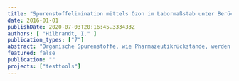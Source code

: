 ```yaml
---
title: "Spurenstoffelimination mittels Ozon im Labormaßstab unter Berücksichtigung der Wasserqualität sowie weiterer Einflussfaktoren"
date: 2016-01-01
publishDate: 2020-07-03T20:16:45.333433Z
authors: [ "Hilbrandt, I." ]
publication_types: ["7"]
abstract: "Organische Spurenstoffe, wie Pharmazeutikrückstände, werden durch die konventionellen Reinigungsschritte der kommunalen Kläranlagen nur unzureichend entfernt und können in die aquatische Umwelt sowie ins Trinkwasser gelangen. Ozon stellt eine Möglichkeit zur Elimination dieser Spurenstoffen aus Kläranlagenabläufen dar. Dabei werden Wasserinhaltsstoffe direkt durch Ozon und indirekt über °OH-Radikale oxidiert und transformiert. Für die Ausstattung einer Kläranlage mit einer Ozonanlage erfolgt oft eine aufwändige und langwierige Pilotierung. Daher ist eine Testmethode im Labormaßstab von Nöten, anhand derer Auslegungsparameter für die Dimensionierung einer Ozonanlage abgelesen werden können. Im Rahmen der vorliegenden Arbeit wurde ein einheitliches Testverfahren entwickelt und der Einfluss der Probenlagerung, der Wassertemperatur bei Versuchsdurchführung, der Wassermatrix und des Gehalts an DOC, Nitrit und abfiltrierbaren Stoffen untersucht. Des Weiteren wurden Methoden zur Vorhersage der Spurenstoffelimination mit Ozon überprüft und bewertet. Die Testmethode eines Semi-Batch-Verfahrens, bei der eine Wasserprobe mit einem Sauerstoff/ Ozon-Gemisch begast wird, wurde mit einem Batch-Verfahren, bei dem eine hochkonzentrierte Ozonlösung der Probe zugegeben wird, verglichen. Batchversuche können mit konstanten oder variablen Verdünnung durchgeführt werden. Dabei wird zu einer gleichbleibenden Menge an Probenlösung eine variierende Menge an Ozonstarkwasser gegeben und diese Lösung bei der konstanten Verdünnung auf einen festgelegten Wert mit voll entsalztem Wasser aufgefüllt, während bei der variablen Verdünnung keine Zugabe von voll entsalztem Wasser erfolgt, so dass variierende Gesamtvolumina entstehen. Zur Bewertung der Ozonung wurde der spektrale Absorptionskoeffizient bei 254nm benutzt, da er den Gehalt an Organik in einer Wasserprobe wiederspiegelt. Es wurde festgestellt, dass beide Versuchs- und Verdünnungsmethoden übereinstimmende Ergebnisse der SAK254-Reduktion und Spurenstoffelimination liefern, das Batchverfahren jedoch einen erheblich geringeren Proben- und Zeitaufwand benötigt. Durch eine zweiwöchige Probenlagerung bei 7 °C konnte ein Anstieg des pH-Wertes beobachtet werden, der jedoch nur eine geringe Erhöhung der Elimination mancher Spurenstoffe, wie Benzotriazol, bewirkte. Des Weiteren führte eine Variation der Wassertemperatur bei der Ozonung von 10 - 30 °C bei Batch-Versuchen zu keiner signifikanten Veränderung der SAK254-Reduktion und Spurenstoffelimination. Zwei Kläranlagenabläufe und Trinkwasser mit unterschiedlichen DOC- und Nitritkonzentrationen wurden verglichen. Dabei wurde festgestellt, dass die Korrektur des Ozoneintrags um die Ozonzehrung durch Nitrit und der Bezug auf den DOC ein gutes Instrument darstellt, um unterschiedliche Wassermatrizen vergleichbar zu machen. Während die Kläranlagenabläufe ähnliche Ergebnisse der Spurenstoffelimination liefern, wurde im Trinkwasser eine erhöhte Entfernung von Acesulfam, Benzotriazol, Candesartan, Gabapentin und Valsartansäure gemessen. Dies lässt sich durch die verschiedene Zusammensetzung des organischen Materials und der Menge an als Radikalfängern agierenden Stoffen im Kläranlagenablauf erklären. Zwischen der Spurenstoffelimination in filtriertem (0,45 µm, Cellulosenitrit) und unfiltrietem (AFS = 4 mg/L) Kläranlagenablauf wurde kein Unterschied festgestellt, während eine Zudosierung von suspendierten Stoffen (30 -75 mg/L) eine Verminderung der SAK254-Reduktion sowie der Spurenstoffelimination um bis zu 20% zur Folge hatte. Dies wird durch die Abreaktion des Ozons und der °OH-Radikale an den Partikeln erklärt. Zur Vorhersage der Spurenstoffelimination konnten Diclofenac, Benzotriazol, Valsartan und Iomperol als Indikatorsubstanzen im Kläranlagenablauf identifiziert werden, über die die Elimination weiterer Spurenstoffe genügend genau abgeschätzt werden kann. Darüber hinaus konnte ein linearer Zusammenhang zwischen delta SAK54 und der Elimination jedes Spurenstoffes aufgestellt werden, mit dem die zu erwartende Entfernung bei einem bestimmten Ozoneintrag berechnet werden kann."
featured: false
publication: ""
projects: ["testtools"]
---
```



